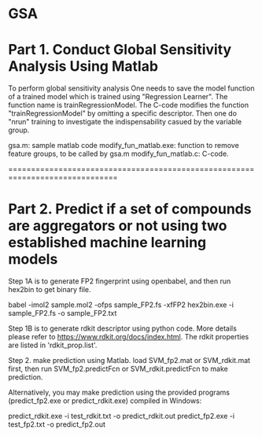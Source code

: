 # GSA
# Part 1. Conduct Global Sensitivity Analysis Using Matlab

To perform global sensitivity analysis One needs to save the model function of a trained model which is trained using "Regression Learner". The function name is trainRegressionModel. The C-code modifies the function "trainRegressionModel" by omitting a specific descriptor. Then one do "nrun" training to investigate the indispensability casued by the variable group.

gsa.m: sample matlab code
modify_fun_matlab.exe: function to remove feature groups, to be called by gsa.m
modify_fun_matlab.c: C-code.

==============================================================================
# Part 2. Predict if a set of compounds are aggregators or not using two established machine learning models

Step 1A is to generate FP2 fingerprint using openbabel, and then run hex2bin to get binary file.

babel -imol2 sample.mol2 -ofps sample_FP2.fs -xfFP2
hex2bin.exe -i sample_FP2.fs -o sample_FP2.txt

Step 1B is to generate rdkit descriptor using python code. More details please refer to
https://www.rdkit.org/docs/index.html.
The rdkit properties are listed in 'rdkit_prop.list'.

Step 2.
make prediction using Matlab. load SVM_fp2.mat or SVM_rdkit.mat first, then run SVM_fp2.predictFcn or SVM_rdkit.predictFcn to make prediction.

Alternatively, you may make prediction using the provided programs (predict_fp2.exe or predict_rdkit.exe) compiled in Windows:

predict_rdkit.exe -i test_rdkit.txt -o predict_rdkit.out
predict_fp2.exe -i test_fp2.txt -o predict_fp2.out

